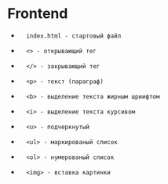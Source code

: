# Frontend
*       index.html - стартовый файл
*       <> - открывающий тег
*       </> - закрывающий тег
*       <p> - текст (параграф)
*       <b> - выделение текста жирным шриифтом
*       <i> - выделение текста курсивом
*       <u> - подчеркнутый
*       <ul> - маркированый список
*       <ol> - нумерованый список
*       <img> - вставка картинки